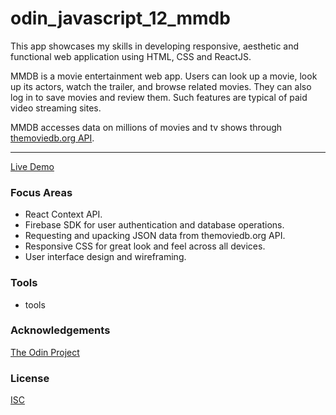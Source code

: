 # odin_javascript_12_mmdb

This app showcases my skills in developing responsive, aesthetic and functional web application using HTML, CSS and ReactJS.

MMDB is a movie entertainment web app. Users can look up a movie, look up its actors, watch the trailer, and browse related movies. They can also log in to save movies and review them. Such features are typical of paid video streaming sites.

MMDB accesses data on millions of movies and tv shows through [themoviedb.org API](https://www.developers.themoviedb.org).

<hr/>

[Live Demo](https://mmdb-97518.web.app)

### Focus Areas

- React Context API.
- Firebase SDK for user authentication and database operations.
- Requesting and upacking JSON data from themoviedb.org API.
- Responsive CSS for great look and feel across all devices.
- User interface design and wireframing.

### Tools

- tools

### Acknowledgements

[The Odin Project](https://www.theodinproject.com/)

### License

[ISC](https://opensource.org/licenses/ISC)
